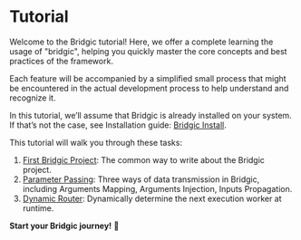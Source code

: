 # Tutorial

Welcome to the Bridgic tutorial! Here, we offer a complete learning the usage of "bridgic", helping you quickly master the core concepts and best practices of the framework.

Each feature will be accompanied by a simplified small process that might be encountered in the actual development process to help understand and recognize it.

In this tutorial, we’ll assume that Bridgic is already installed on your system. If that’s not the case, see Installation guide: [Bridgic Install](../home/installation.md#installation).

This tutorial will walk you through these tasks:

1. [First Bridgic Project](first_bridgic_project.ipynb): The common way to write about the Bridgic project.
2. [Parameter Passing](parameter_passing.ipynb): Three ways of data transmission in Bridgic, including Arguments Mapping, Arguments Injection,  Inputs Propagation.
3. [Dynamic Router](dynamic_router.ipynb): Dynamically determine the next execution worker at runtime.
<!-- 3. [Dynamic DAG](dynamic_dag.ipynb): Dynamically add or remove worker to change the execution DAG at runtime. -->


**Start your Bridgic journey!** 🎉